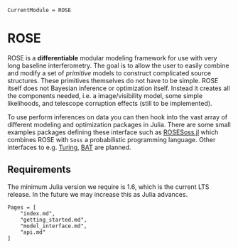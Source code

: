 ```@meta
CurrentModule = ROSE
```

# ROSE

ROSE is a **differentiable** modular modeling framework for use with very long baseline interferometry.
The goal is to allow the user to easily combine and modify a set of *primitive* models
to construct complicated source structures. These primitives themselves do not have to 
be simple. ROSE itself does not Bayesian inference or optimization itself. Instead it
creates all the components needed, i.e. a image/visibility model, some simple likelihoods, and telescope corruption effects (still to be implemented).

To use perform inferences on data you can then hook into the vast array of different 
modeling and optimization packages in Julia. There are some small examples packages
defining these interface such as [ROSESoss.jl](https://github.com/ptiede/ROSESoss.jl) 
which combines ROSE with `Soss` a probabilistic programming language. Other interfaces
to e.g. [Turing](https://turing.ml/stable/), [BAT](https://github.com/bat/BAT.jl) are 
planned.

## Requirements

The minimum Julia version we require is 1.6, which is the current LTS release. In the 
future we may increase this as Julia advances.

```@contents
Pages = [
    "index.md",
    "getting_started.md",
    "model_interface.md",
    "api.md"
]
```

